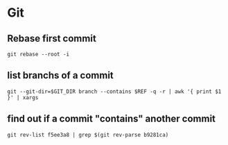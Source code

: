 # Git

## Rebase first commit

	git rebase --root -i


## list branchs of a commit

	git --git-dir=$GIT_DIR branch --contains $REF -q -r | awk '{ print $1 }' | xargs

## find out if a commit "contains" another commit

	git rev-list f5ee3a8 | grep $(git rev-parse b9281ca)
